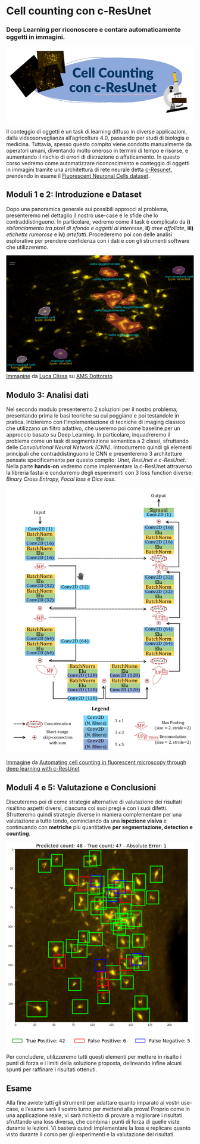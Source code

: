 # Cell counting con c-ResUnet
### Deep Learning per riconoscere e contare automaticamente oggetti in immagini.

![Copertina](images/copertina_corso.png)

Il conteggio di oggetti è un task di learning diffuso in diverse applicazioni, dalla videosorveglianza all’agricoltura 4.0, passando per studi di biologia e medicina.
Tuttavia, spesso questo compito viene condotto manualmente da operatori umani, diventando molto oneroso in termini di tempo e risorse, e aumentando il rischio di errori di distrazione o affaticamento.
In questo corso vedremo come automatizzare riconoscimento e conteggio di oggetti in immagini tramite una architettura di rete neurale detta [c-Resunet](https://rdcu.be/cB1Ds), prendendo in esame il [Fluorescent Neuronal Cells dataset](http://amsacta.unibo.it/6706/).


## Moduli 1 e 2: Introduzione e Dataset

Dopo una panoramica generale sui possibili approcci al problema, presenteremo nel dettaglio il nostro use-case e le sfide che lo contraddistinguono. 
In particolare, vedremo come il task è complicato da **i)** *sbilanciamento tra pixel di sfondo e oggetti di interesse*, **ii)** *aree affollate*, **iii)** *etichette rumorose* e **iv)** *artefatti*.
Procederemo poi con delle analisi esplorative per prendere confidenza con i dati e con gli strumenti software che utilizzeremo.

![Sfide](images/sfide1.png)
[Immagine](http://amsdottorato.unibo.it/10016/1/thesis_CLISSA_DSC.pdf) da [Luca Clissa](https://www.linkedin.com/in/luca-clissa-b3908695/) su [AMS Dottorato](http://amsdottorato.unibo.it/10016/)


## Modulo 3: Analisi dati

Nel secondo modulo presenteremo 2 soluzioni per il nostro problema, presentando prima le basi teoriche su cui poggiano e poi testandole in pratica.
Inizieremo con l’implementazione di tecniche di imaging classico che utilizzano un filtro adattivo, che useremo poi come baseline per un approccio basato su Deep Learning.
In particolare, inquadreremo il problema come un task di segmentazione semantica a 2 classi, sfruttando delle *Convolutional Neural Network (CNN)*. Introdurremo quindi gli elementi principali che contraddistinguono le CNN e presenteremo 3 architetture pensate specificamente per questo compito: *Unet, ResUnet e c-ResUnet*.
Nella parte **hands-on** vedremo come implementare la c-ResUnet attraverso la libreria fastai e condurremo degli esperimenti con 3 loss function diverse: *Binary Cross Entropy, Focal loss e Dice loss*.

![Architettura c-ResUnet](images/c-resunet-architecture.png)

[Immagine](https://media.springernature.com/lw685/springer-static/image/art%3A10.1038%2Fs41598-021-01929-5/MediaObjects/41598_2021_1929_Fig2_HTML.png?as=webp) da [Automating cell counting in fluorescent 
microscopy through deep learning with c-ResUnet](https://rdcu.be/cB1Ds)

## Moduli 4 e 5: Valutazione e Conclusioni

Discuteremo poi di come strategie alternative di valutazione dei risultati risaltino aspetti diversi, ciascuna coi suoi pregi e con i suoi difetti.
Sfrutteremo quindi strategie diverse in maniera complementare per una valutazione a tutto tondo, cominciando da una **ispezione visiva** e continuando con **metriche** più quantitative **per segmentazione, detection e counting**. 

![Valutazione](images/sample_prediction.png)

Per concludere, utilizzeremo tutti questi elementi per mettere in risalto i punti di forza e i limiti della soluzione proposta, delineando infine alcuni spunti per raffinare i risultati ottenuti.


## Esame

Alla fine avrete tutti gli strumenti per adattare quanto imparato ai vostri use-case, e l’esame sarà il vostro turno per mettervi alla prova! 
Proprio come in una applicazione reale, vi sarà richiesto di provare a migliorare i risultati sfruttando una loss diversa, che combina i punti di forza di quelle viste durante le lezioni.
Vi basterà quindi implementare la loss e replicare quanto visto durante il corso per gli esperimenti e la valutazione dei risultati.


